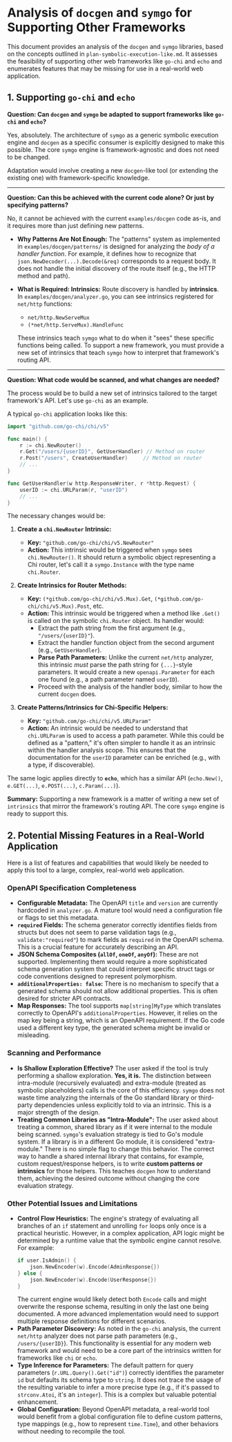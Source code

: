 # Analysis of `docgen` and `symgo` for Supporting Other Frameworks

This document provides an analysis of the `docgen` and `symgo` libraries, based on the concepts outlined in `plan-symbolic-execution-like.md`. It assesses the feasibility of supporting other web frameworks like `go-chi` and `echo` and enumerates features that may be missing for use in a real-world web application.

## 1. Supporting `go-chi` and `echo`

**Question: Can `docgen` and `symgo` be adapted to support frameworks like `go-chi` and `echo`?**

Yes, absolutely. The architecture of `symgo` as a generic symbolic execution engine and `docgen` as a specific consumer is explicitly designed to make this possible. The core `symgo` engine is framework-agnostic and does not need to be changed.

Adaptation would involve creating a new `docgen`-like tool (or extending the existing one) with framework-specific knowledge.

---

**Question: Can this be achieved with the current code alone? Or just by specifying patterns?**

No, it cannot be achieved with the current `examples/docgen` code as-is, and it requires more than just defining new patterns.

*   **Why Patterns Are Not Enough:** The "patterns" system as implemented in `examples/docgen/patterns/` is designed for analyzing the *body of a handler function*. For example, it defines how to recognize that `json.NewDecoder(...).Decode(&req)` corresponds to a request body. It does not handle the initial discovery of the route itself (e.g., the HTTP method and path).

*   **What is Required: Intrinsics:** Route discovery is handled by **intrinsics**. In `examples/docgen/analyzer.go`, you can see intrinsics registered for `net/http` functions:
    *   `net/http.NewServeMux`
    *   `(*net/http.ServeMux).HandleFunc`

    These intrinsics teach `symgo` what to do when it "sees" these specific functions being called. To support a new framework, you must provide a new set of intrinsics that teach `symgo` how to interpret that framework's routing API.

---

**Question: What code would be scanned, and what changes are needed?**

The process would be to build a new set of intrinsics tailored to the target framework's API. Let's use `go-chi` as an example.

A typical `go-chi` application looks like this:

```go
import "github.com/go-chi/chi/v5"

func main() {
    r := chi.NewRouter()
    r.Get("/users/{userID}", GetUserHandler) // Method on router
    r.Post("/users", CreateUserHandler)     // Method on router
    // ...
}

func GetUserHandler(w http.ResponseWriter, r *http.Request) {
    userID := chi.URLParam(r, "userID")
    // ...
}
```

The necessary changes would be:

1.  **Create a `chi.NewRouter` Intrinsic:**
    *   **Key:** `"github.com/go-chi/chi/v5.NewRouter"`
    *   **Action:** This intrinsic would be triggered when `symgo` sees `chi.NewRouter()`. It should return a symbolic object representing a Chi router, let's call it a `symgo.Instance` with the type name `chi.Router`.

2.  **Create Intrinsics for Router Methods:**
    *   **Key:** `(*github.com/go-chi/chi/v5.Mux).Get`, `(*github.com/go-chi/chi/v5.Mux).Post`, etc.
    *   **Action:** This intrinsic would be triggered when a method like `.Get()` is called on the symbolic `chi.Router` object. Its handler would:
        *   Extract the path string from the first argument (e.g., `"/users/{userID}"`).
        *   Extract the handler function object from the second argument (e.g., `GetUserHandler`).
        *   **Parse Path Parameters:** Unlike the current `net/http` analyzer, this intrinsic *must* parse the path string for `{...}`-style parameters. It would create a new `openapi.Parameter` for each one found (e.g., a path parameter named `userID`).
        *   Proceed with the analysis of the handler body, similar to how the current `docgen` does.

3.  **Create Patterns/Intrinsics for Chi-Specific Helpers:**
    *   **Key:** `"github.com/go-chi/chi/v5.URLParam"`
    *   **Action:** An intrinsic would be needed to understand that `chi.URLParam` is used to access a path parameter. While this could be defined as a "pattern," it's often simpler to handle it as an intrinsic within the handler analysis scope. This ensures that the documentation for the `userID` parameter can be enriched (e.g., with a type, if discoverable).

The same logic applies directly to **`echo`**, which has a similar API (`echo.New()`, `e.GET(...)`, `e.POST(...)`, `c.Param(...)`).

**Summary:** Supporting a new framework is a matter of writing a new set of `intrinsics` that mirror the framework's routing API. The core `symgo` engine is ready to support this.

## 2. Potential Missing Features in a Real-World Application

Here is a list of features and capabilities that would likely be needed to apply this tool to a large, complex, real-world web application.

### OpenAPI Specification Completeness

*   **Configurable Metadata:** The OpenAPI `title` and `version` are currently hardcoded in `analyzer.go`. A mature tool would need a configuration file or flags to set this metadata.
*   **`required` Fields:** The schema generator correctly identifies fields from structs but does not seem to parse validation tags (e.g., `validate:"required"`) to mark fields as `required` in the OpenAPI schema. This is a crucial feature for accurately describing an API.
*   **JSON Schema Composites (`allOf`, `oneOf`, `anyOf`):** These are not supported. Implementing them would require a more sophisticated schema generation system that could interpret specific struct tags or code conventions designed to represent polymorphism.
*   **`additionalProperties: false`:** There is no mechanism to specify that a generated schema should not allow additional properties. This is often desired for stricter API contracts.
*   **Map Responses:** The tool supports `map[string]MyType` which translates correctly to OpenAPI's `additionalProperties`. However, it relies on the map key being a string, which is an OpenAPI requirement. If the Go code used a different key type, the generated schema might be invalid or misleading.

### Scanning and Performance

*   **Is Shallow Exploration Effective?** The user asked if the tool is truly performing a shallow exploration. **Yes, it is.** The distinction between intra-module (recursively evaluated) and extra-module (treated as symbolic placeholders) calls is the core of this efficiency. `symgo` does not waste time analyzing the internals of the Go standard library or third-party dependencies unless explicitly told to via an intrinsic. This is a major strength of the design.
*   **Treating Common Libraries as "Intra-Module":** The user asked about treating a common, shared library as if it were internal to the module being scanned. `symgo`'s evaluation strategy is tied to Go's module system. If a library is in a different Go module, it is considered "extra-module." There is no simple flag to change this behavior. The correct way to handle a shared internal library that contains, for example, custom request/response helpers, is to write **custom patterns or intrinsics** for those helpers. This teaches `docgen` how to understand them, achieving the desired outcome without changing the core evaluation strategy.

### Other Potential Issues and Limitations

*   **Control Flow Heuristics:** The engine's strategy of evaluating all branches of an `if` statement and unrolling `for` loops only once is a practical heuristic. However, in a complex application, API logic might be determined by a runtime value that the symbolic engine cannot resolve. For example:
    ```go
    if user.IsAdmin() {
        json.NewEncoder(w).Encode(AdminResponse{})
    } else {
        json.NewEncoder(w).Encode(UserResponse{})
    }
    ```
    The current engine would likely detect both `Encode` calls and might overwrite the response schema, resulting in only the last one being documented. A more advanced implementation would need to support multiple response definitions for different scenarios.
*   **Path Parameter Discovery:** As noted in the `go-chi` analysis, the current `net/http` analyzer does not parse path parameters (e.g., `/users/{userID}`). This functionality is essential for any modern web framework and would need to be a core part of the intrinsics written for frameworks like `chi` or `echo`.
*   **Type Inference for Parameters:** The default pattern for query parameters (`r.URL.Query().Get("id")`) correctly identifies the parameter `id` but defaults its schema type to `string`. It does not trace the usage of the resulting variable to infer a more precise type (e.g., if it's passed to `strconv.Atoi`, it's an `integer`). This is a complex but valuable potential enhancement.
*   **Global Configuration:** Beyond OpenAPI metadata, a real-world tool would benefit from a global configuration file to define custom patterns, type mappings (e.g., how to represent `time.Time`), and other behaviors without needing to recompile the tool.
